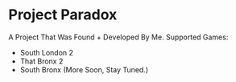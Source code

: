 # Project Paradox
A Project That Was Found + Developed By Me.
Supported Games:
- South London 2
- That Bronx 2
- South Bronx
(More Soon, Stay Tuned.)
